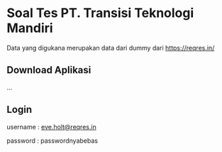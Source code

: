 # Soal Tes PT. Transisi Teknologi Mandiri

Data yang digukana merupakan data dari dummy dari https://reqres.in/

## Download Aplikasi

...

## Login

username : eve.holt@reqres.in

password : passwordnyabebas 